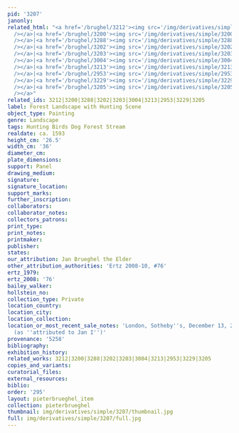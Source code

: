```yaml
---
pid: '3207'
janonly: 
related_html: "<a href='/brughel/3212'><img src='/img/derivatives/simple/3212/thumbnail.jpg'
  /></a>|<a href='/brughel/3200'><img src='/img/derivatives/simple/3200/thumbnail.jpg'
  /></a>|<a href='/brughel/3288'><img src='/img/derivatives/simple/3288/thumbnail.jpg'
  /></a>|<a href='/brughel/3202'><img src='/img/derivatives/simple/3202/thumbnail.jpg'
  /></a>|<a href='/brughel/3203'><img src='/img/derivatives/simple/3203/thumbnail.jpg'
  /></a>|<a href='/brughel/3004'><img src='/img/derivatives/simple/3004/thumbnail.jpg'
  /></a>|<a href='/brughel/3213'><img src='/img/derivatives/simple/3213/thumbnail.jpg'
  /></a>|<a href='/brughel/2953'><img src='/img/derivatives/simple/2953/thumbnail.jpg'
  /></a>|<a href='/brughel/3229'><img src='/img/derivatives/simple/3229/thumbnail.jpg'
  /></a>|<a href='/brughel/3205'><img src='/img/derivatives/simple/3205/thumbnail.jpg'
  /></a>"
related_ids: 3212|3200|3288|3202|3203|3004|3213|2953|3229|3205
label: Forest Landscape with Hunting Scene
object_type: Painting
genre: Landscape
tags: Hunting Birds Dog Forest Stream
realdate: ca. 1593
height_cm: '26.5'
width_cm: '36'
diameter_cm: 
plate_dimensions: 
support: Panel
drawing_medium: 
signature: 
signature_location: 
support_marks: 
further_inscription: 
collaborators: 
collaborator_notes: 
collectors_patrons: 
print_type: 
print_notes: 
printmaker: 
publisher: 
states: 
our_attribution: Jan Brueghel the Elder
other_attribution_authorities: 'Ertz 2008-10, #76'
ertz_1979: 
ertz_2008: '76'
bailey_walker: 
hollstein_no: 
collection_type: Private
location_country: 
location_city: 
location_collection: 
location_or_most_recent_sale_notes: 'London, Sotheby''s, December 13, 2001, inv. #106
  (as ''attributed to Jan I'')'
provenance: '5258'
bibliography: 
exhibition_history: 
related_works: 3212|3200|3288|3202|3203|3004|3213|2953|3229|3205
copies_and_variants: 
curatorial_files: 
external_resources: 
biblio: 
order: '295'
layout: pieterbrueghel_item
collection: pieterbrueghel
thumbnail: img/derivatives/simple/3207/thumbnail.jpg
full: img/derivatives/simple/3207/full.jpg
---
```

